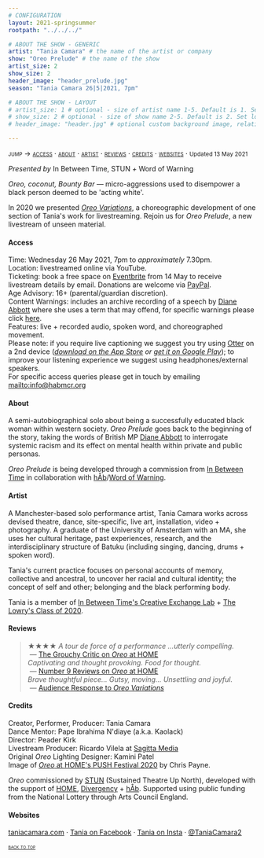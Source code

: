 ```yaml
---
# CONFIGURATION
layout: 2021-springsummer
rootpath: "../../../"

# ABOUT THE SHOW - GENERIC
artist: "Tania Camara" # the name of the artist or company
show: "Oreo Prelude" # the name of the show
artist_size: 2
show_size: 2
header_image: "header_prelude.jpg"    
season: "Tania Camara 26|5|2021, 7pm"

# ABOUT THE SHOW - LAYOUT
# artist_size: 1 # optional - size of artist name 1-5. Default is 1. Set longer names to lower values
# show_size: 2 # optional - size of show name 2-5. Default is 2. Set longer names to lower values
# header_image: "header.jpg" # optional custom background image, relative to current page

---
```

<span style='font-variant: small-caps'>jump → [access](/current/2021-springsummer/camara/#access) · [about](/current/2021-springsummer/camara/#about) · [artist](/current/2021-springsummer/camara/#artist) · [reviews](/current/2021-springsummer/camara/#reviews) · [credits](/current/2021-springsummer/camara/#credits) · [websites](/current/2021-springsummer/camara/#websites)</span> · <small>Updated 13 May 2021</small>         
         
*Presented by* In Between Time, STUN *+* Word of Warning        
         
*Oreo, coconut, Bounty Bar* — micro-aggressions used to disempower a black person deemed to be 'acting white'.       
       
In 2020 we presented [*Oreo Variations*](/archive/2020-spring/camara), a choreographic development of one section of Tania's work for livestreaming. Rejoin us for *Oreo Prelude*, a new livestream of unseen material.         
         
#### Access         
Time: Wednesday 26 May 2021, 7pm to *approximately* 7.30pm.<br>Location: livestreamed online via YouTube.<br>Ticketing: book a free space on <a href="http://warnmcr.eventbrite.co.uk" target="_blank">Eventbrite</a> from 14 May to receive livestream details by email. Donations are welcome via <a href="http://paypal.me/warnmcr" target="_blank">PayPal</a>.<br>Age Advisory: 16+ (parental/guardian discretion).<br>Content Warnings: includes an archive recording of a speech by <a href="http://en.wikipedia.org/wiki/Diane_Abbott" target="_blank">Diane Abbott</a> where she uses a term that may offend, for specific warnings please click [here](/warnings).<br>Features: live + recorded audio, spoken word, and choreographed movement.<br>Please note: if you require live captioning we suggest you try using <a href="http://otter.ai/starter-guide?article=generateNotes" target="_blank">Otter</a> on a 2nd device (*<a href="http://itunes.apple.com/us/app/otter-voice-notes/id1276437113" target="_blank">download on the App Store</a> or <a href="http://play.google.com/store/apps/details?id=com.aisense.otter" target="_blank">get it on Google Play</a>*); to improve your listening experience we suggest using headphones/external speakers.<br>For specific access queries please get in touch by emailing <mailto:info@habmcr.org>         
         
#### About         
A semi-autobiographical solo about being a successfully educated black woman within western society. *Oreo Prelude* goes back to the beginning of the story, taking the words of British MP <a href="http://en.wikipedia.org/wiki/Diane_Abbott" target="_blank">Diane Abbott</a> to interrogate systemic racism and its effect on mental health within private and public personas.        
         
*Oreo Prelude* is being developed through a commission from <a href="http://inbetweentime.co.uk" target="_blank">In Between Time</a> in collaboration with [hÅb](/hab)/[Word of Warning](/).         
        
#### Artist          
A Manchester-based solo performance artist, Tania Camara works across devised theatre, dance, site-specific, live art, installation, video + photography. A graduate of the University of Amsterdam with an MA, she uses her cultural heritage, past experiences, research, and the interdisciplinary structure of Batuku (including singing, dancing, drums + spoken word).        
        
Tania's current practice focuses on personal accounts of memory, collective and ancestral, to uncover her racial and cultural identity; the concept of self and other; belonging and the black performing body.        
       
Tania is a member of <a href="http://inbetweentime.co.uk/creative-exchange-lab" target="_blank">In Between Time's Creative Exchange Lab</a> + <a href="http://thelowry.com/about-us/artist-development/class-of-programme" target="_blank">The Lowry's Class of 2020</a>.         
        
#### Reviews        
>★★★★ *A tour de force of a performance …utterly compelling.*<br>&nbsp;— <a href="http://www.thegrouchycritic.com/oreo-review" target="_blank">The Grouchy Critic on *Oreo* at HOME</a><br>*Captivating and thought provoking. Food for thought.*<br>&nbsp;— <a href="http://number9reviews.blogspot.com/2020/01/theatre-review-oreo-home-manchester.html" target="_blank">Number 9 Reviews on *Oreo* at HOME</a><br>*Brave thoughtful piece… Gutsy, moving… Unsettling and joyful.*<br>&nbsp;— [Audience Response to *Oreo Variations*](/archive/2020-spring/camara)         
         
#### Credits          
Creator, Performer, Producer: Tania Camara<br>Dance Mentor: Pape Ibrahima N'diaye (a.k.a. Kaolack)<br>Director: Peader Kirk<br>Livestream Producer: Ricardo Vilela at <a href="http://sagittamedia.co.uk/site2" target="_blank">Sagitta Media</a><br>Original *Oreo* Lighting Designer: Kamini Patel<br>Image of <a href="http://homemcr.org/production/oreo" target="_blank">*Oreo* at HOME's PUSH Festival 2020</a> by Chris Payne.       
         
*Oreo* commissioned by <a href="http://stunlive.com" target="_blank">STUN</a> (Sustained Theatre Up North), developed with the support of <a href="http://homemcr.org/article/push-2020-commissions" target="_blank">HOME</a>, <a href="http://divergencymcr.org" target="_blank">Divergency</a> + [hÅb](/hab). Supported using public funding from the National Lottery through Arts Council England.        
       
#### Websites         
<a href="http://taniacamara.com" target="_blank">taniacamara.com</a> · <a href="http://www.facebook.com/TaniaCamara.Performance.Artist" target="_blank">Tania on Facebook</a> · <a href="http://instagram.com/taniacamara20" target="_blank">Tania on Insta</a> · <a href="http://twitter.com/TaniaCamara2" target="_blank">@TaniaCamara2</a>             
        
<small><span style='font-variant: small-caps'>[back to top](/current/2021-springsummer/camara)</span></small>
